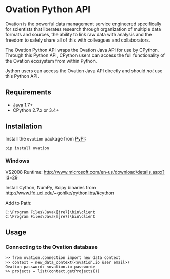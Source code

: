 # Ovation Python API


Ovation is the powerful data management service engineered specifically for scientists that liberates research through organization of multiple data formats and sources, the ability to link raw data with analysis and the freedom to safely share all of this with colleagues and collaborators.

The Ovation Python API wraps the Ovation Java API for use by CPython. Through this Python API, CPython users can access the full functionality of the Ovation ecosystem from within Python. 

Jython users can access the Ovation Java API directly and should *not* use this Python API.


## Requirements

* [Java](http://www.oracle.com/technetwork/java/javase/downloads/index.html) 1.7+
* CPython 2.7.x or 3.4+

## Installation

Install the `ovation` package from [PyPI](http://pypi.python.org):

	pip install ovation


### Windows

VS2008 Runtime: http://www.microsoft.com/en-us/download/details.aspx?id=29

Install Cython, NumPy, Scipy binaries from http://www.lfd.uci.edu/~gohlke/pythonlibs/#cython


Add to Path:

	C:\Program Files\Java\[jre7]\bin\client
	C:\Program Files\Java\[jre7]\bin\client


## Usage


### Connecting to the Ovation database

	>> from ovation.connection import new_data_context
	>> context = new_data_context(<ovation.io user email>)
	Ovation password: <ovation.io password>
	>> projects = list(context.getProjects())
	




